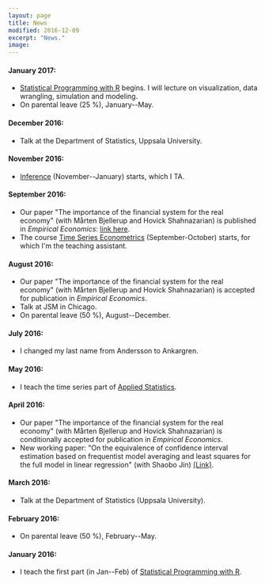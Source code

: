 ```yaml
---
layout: page
title: News
modified: 2016-12-09
excerpt: "News."
image:
---
```

#### January 2017:
* [Statistical Programming with R](https://studentportalen.uu.se/portal/portal/uusp/student/student-course?uusp.portalpage=true&toolMode=studentUse&entityId=139739) begins. I will lecture on visualization, data wrangling, simulation and modeling.
* On parental leave (25 %), January--May.

#### December 2016:
* Talk at the Department of Statistics, Uppsala University.

#### November 2016:
* [Inference](https://studentportalen.uu.se/portal/portal/uusp/student/student-course?uusp-locale=en) (November--January) starts, which I TA.

#### September 2016:
* Our paper "The importance of the financial system for the real economy" (with Mårten Bjellerup and Hovick Shahnazarian) is published in *Empirical Economics*: [link here](http://link.springer.com/article/10.1007/s00181-016-1175-4).
* The course [Time Series Econometrics](https://studentportalen.uu.se/portal/portal/uusp/student/student-course?uusp-locale=en) (September-October) starts, for which I'm the teaching assistant.

#### August 2016:
* Our paper "The importance of the financial system for the real economy" (with Mårten Bjellerup and Hovick Shahnazarian) is accepted for publication in *Empirical Economics*.
* Talk at JSM in Chicago.
* On parental leave (50 %), August--December.

#### July 2016:
* I changed my last name from Andersson to Ankargren.

#### May 2016:
* I teach the time series part of [Applied Statistics](https://studentportalen.uu.se/portal/portal/uusp/student/student-course?uusp-locale=en).

#### April 2016:
* Our paper "The importance of the financial system for the real economy" (with Mårten Bjellerup and Hovick Shahnazarian) is conditionally accepted for publication in *Empirical Economics*.
* New working paper: "On the equivalence of confidence interval estimation based on frequentist model averaging and least squares for the full model in linear regression" (with Shaobo Jin) [(Link)](http://uu.diva-portal.org/smash/record.jsf?pid=diva2%3A919537&dswid=-5279).

#### March 2016:
* Talk at the Department of Statistics (Uppsala University).

#### February 2016:
* On parental leave (50 %), February--May.

#### January 2016:
* I teach the first part (in Jan--Feb) of [Statistical Programming with R](https://studentportalen.uu.se/portal/portal/uusp/student/student-course?uusp.portalpage=true&entityId=129258&toolMode=studentUse).